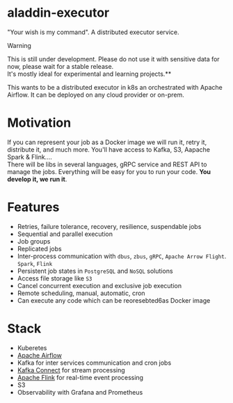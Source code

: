 # aladdin-executor

"Your wish is my command". A distributed executor service.

> [!WARNING]  
> This is still under development. Please do not use it with sensitive data for now, please wait for a
stable release.  
> It's mostly ideal for experimental and learning projects.**

This wants to be a distributed executor in k8s an orchestrated with Apache Airflow. It can be deployed on any cloud provider or on-prem.

# Motivation

If you can represent your job as a Docker image we will run it, retry it, distribute it, and much more. You'll have access to Kafka, S3, Aapache Spark & Flink....  
There will be libs in several languages, gRPC service and REST API to manage the jobs. Everything will be easy for you to run your code. **You develop it, we run it**.

# Features

- Retries, failure tolerance, recovery, resilience, suspendable jobs
- Sequential and parallel execution
- Job groups
- Replicated jobs
- Inter-process communication with `dbus`, `zbus`, `gRPC`, `Apache Arrow Flight`. `Spark`, `Flink`
- Persistent job states in `PostgreSQL` and `NoSQL` solutions
- Access file storage like `S3`
- Cancel concurrent execution and exclusive job execution
- Remote scheduling, manual, automatic, cron
- Can execute any code which can be reoresebted6as Docker image

# Stack

- Kuberetes
- [Apache Airflow](https://airflow.apache.org/)
- Kafka for inter services communication and cron jobs
- [Kafka Connect](https://docs.confluent.io/platform/current/connect/index.html) for stream processing
- [Apache Flink](https://flink.apache.org/) for real-time event processing
- S3
- Observability with Grafana and Prometheus
